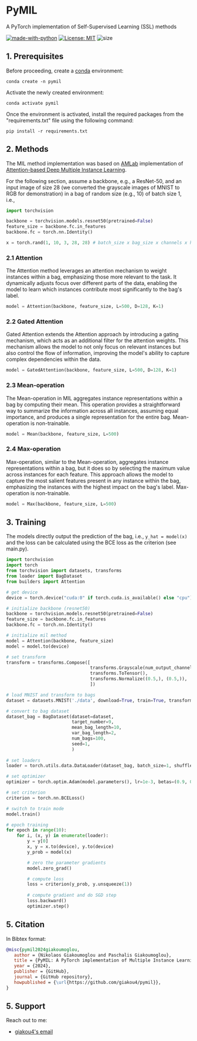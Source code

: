 # PyMIL

A PyTorch implementation of Self-Supervised Learning (SSL) methods

[![made-with-python](https://img.shields.io/badge/Made%20with-Python-1f425f.svg)](https://www.python.org/)
[![License: MIT](https://img.shields.io/badge/License-MIT-yellow.svg)](https://github.com/giakou4/pymil/LICENSE)
![size](https://img.shields.io/github/languages/code-size/giakou4/pymil)

## 1. Prerequisites

Before proceeding, create a [conda](https://docs.conda.io/projects/conda/en/latest/user-guide/install/index.html) environment:

```shell
conda create -n pymil
```
   
Activate the newly created environment:

```shell
conda activate pymil
```

Once the environment is activated, install the required packages from the "requirements.txt" file using the following command:

```shell
pip install -r requirements.txt
```

## 2. Methods

The MIL method implementation was based on [AMLab](https://github.com/AMLab-Amsterdam/AttentionDeepMIL) implementation of [Attention-based Deep Multiple Instance Learning](https://arxiv.org/abs/1802.04712).

For the following section, assume a backbone, e.g., a ResNet-50, and an input image of size 28 (we converted the grayscale images of MNIST to RGB for demonstration) in a bag of random size (e.g., 10) of batch size 1, i.e.,

```python
import torchvision

backbone = torchvision.models.resnet50(pretrained=False)
feature_size = backbone.fc.in_features
backbone.fc = torch.nn.Identity()

x = torch.rand(1, 10, 3, 28, 28) # batch_size x bag_size x channels x height x width
```

### 2.1 Attention

The Attention method leverages an attention mechanism to weight instances within a bag, emphasizing those more relevant to the task. It dynamically adjusts focus over different parts of the data, enabling the model to learn which instances contribute most significantly to the bag's label.

```python
model = Attention(backbone, feature_size, L=500, D=128, K=1)
```

### 2.2 Gated Attention

Gated Attention extends the Attention approach by introducing a gating mechanism, which acts as an additional filter for the attention weights. This mechanism allows the model to not only focus on relevant instances but also control the flow of information, improving the model's ability to capture complex dependencies within the data.


```python
model = GatedAttention(backbone, feature_size, L=500, D=128, K=1)
```

### 2.3 Mean-operation

The Mean-operation in MIL aggregates instance representations within a bag by computing their mean. This operation provides a straightforward way to summarize the information across all instances, assuming equal importance, and produces a single representation for the entire bag. Mean-operation is non-trainable.

```python
model = Mean(backbone, feature_size, L=500)
```

### 2.4 Max-operation

Max-operation, similar to the Mean-operation, aggregates instance representations within a bag, but it does so by selecting the maximum value across instances for each feature. This approach allows the model to capture the most salient features present in any instance within the bag, emphasizing the instances with the highest impact on the bag's label. Max-operation is non-trainable.

```python
model = Max(backbone, feature_size, L=500)
```

## 3. Training

The models directly output the prediction of the bag, i.e., ```y_hat = model(x)``` and the loss can be calculated using the BCE loss as the criterion (see main.py).

```python
import torchvision
import torch
from torchvision import datasets, transforms
from loader import BagDataset
from builders import Attention

# get device
device = torch.device("cuda:0" if torch.cuda.is_available() else "cpu")

# initialize backbone (resnet50)
backbone = torchvision.models.resnet50(pretrained=False)
feature_size = backbone.fc.in_features
backbone.fc = torch.nn.Identity()

# initialize mil method
model = Attention(backbone, feature_size)
model = model.to(device)

# set transform
transform = transforms.Compose([
                                transforms.Grayscale(num_output_channels=3), # so we can use ResNet-50
                                transforms.ToTensor(),
                                transforms.Normalize((0.5,), (0.5,)),
                                ])

# load MNIST and transform to bags
dataset = datasets.MNIST('./data', download=True, train=True, transform=transform)

# convert to bag dataset
dataset_bag = BagDataset(dataset=dataset, 
                         target_number=9, 
                         mean_bag_length=10, 
                         var_bag_length=2, 
                         num_bags=100, 
                         seed=1,
                         )
    
# set loaders
loader = torch.utils.data.DataLoader(dataset_bag, batch_size=1, shuffle=True)

# set optimizer
optimizer = torch.optim.Adam(model.parameters(), lr=1e-3, betas=(0.9, 0.999), eps=1e-08, weight_decay=1e-3)

# set criterion
criterion = torch.nn.BCELoss()

# switch to train mode
model.train()

# epoch training
for epoch in range(10):
    for i, (x, y) in enumerate(loader):
        y = y[0]
        x, y = x.to(device), y.to(device)
        y_prob = model(x)

        # zero the parameter gradients
        model.zero_grad()

        # compute loss
        loss = criterion(y_prob, y.unsqueeze(1))
        
        # compute gradient and do SGD step
        loss.backward()
        optimizer.step()
```
## 5. Citation

In Bibtex format:

```bibtex
@misc{pymil2024giakoumoglou,
   author = {Nikolaos Giakoumoglou and Paschalis Giakoumoglou},
   title = {PyMIL: A PyTorch implementation of Multiple Instance Learning (MIL) methods},
   year = {2024},
   publisher = {GitHub},
   journal = {GitHub repository},
   howpublished = {\url{https://github.com/giakou4/pymil}},
}
```

## 5. Support
Reach out to me:
- [giakou4's email](mailto:giakou4@gmail.com "giakou4@gmail.com")

